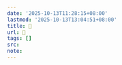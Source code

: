```yaml
---
date: '2025-10-13T11:28:15+08:00'
lastmod: '2025-10-13T13:04:51+08:00'
title: 󰜊
url: 󰜊
tags: []
src:
note:
---
```

